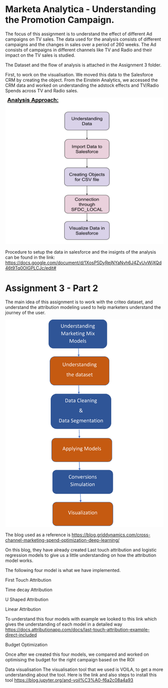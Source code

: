 # Marketa Analytica - Understanding the Promotion Campaign.

The focus of this assignment is to understand the effect of different Ad campaigns on TV sales. The data used for the analysis consists of different campaigns and the changes in sales over a period of 260 weeks. The Ad consists of campaigns in different channels like TV and Radio and their impact on the TV sales is studied.

The Dataset and the flow of analysis is attached in the Assignment 3 folder.

First, to work on the visualisation. We moved this data to the Salesforce CRM by creating the object. From the Einstein Analytics, we accessed the CRM data and worked on understanding the adstock effects and TV/Radio Spends across TV and Radio sales.

![](Assignment%203/Analysis_Flow.PNG)

Procedure to setup the data in salesforce and the insignts of the analysis can be found in the link: https://docs.google.com/document/d/1XosP5DyRejNYaNvh6J4ZvUvWjXQd46t9Tq0OIGPLCJc/edit#

# Assignment 3 - Part 2

The main idea of this assignment is to work with the criteo dataset, and understand the attribution modeling used to help marketers understand the journey of the user.

![](Assignment_3-Part2/Assignment3-2_flow.png)

The blog used as a reference is https://blog.griddynamics.com/cross-channel-marketing-spend-optimization-deep-learning/

On this blog, they have already created Last touch attribution and logistic regression models to give us a little understanding on how the attribution model works.

The following four model is what we have implemented.

First Touch Attribution

Time decay Attribution

U Shaped Attribution

Linear Attribution

To understand this four models with example we looked to this link which gives the understanding of each model in a detailed way https://docs.attributionapp.com/docs/last-touch-attribution-example-direct-included

Budget Optimization

Once after we created this four models, we compared and worked on optimising the budget for the right campaign based on the ROI

Data visualisation
The visualisation tool that we used is VOILA, to get a more understanding about the tool. Here is the link and also steps to install this tool https://blog.jupyter.org/and-voil%C3%A0-f6a2c08a4a93

